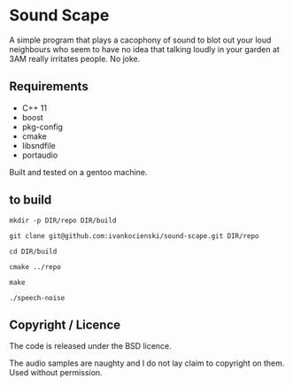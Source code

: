 # Sound Scape

A simple program that plays a cacophony of sound to blot out your loud neighbours who seem to have no idea that talking loudly in your garden at 3AM really irritates people. No joke.

## Requirements

- C++ 11
- boost
- pkg-config
- cmake
- libsndfile
- portaudio

Built and tested on a gentoo machine.

## to build

    mkdir -p DIR/repo DIR/build

    git clone git@github.com:ivankocienski/sound-scape.git DIR/repo

    cd DIR/build

    cmake ../repo

    make

    ./speech-noise


## Copyright / Licence

The code is released under the BSD licence.

The audio samples are naughty and I do not lay claim to copyright on them. Used without permission.
